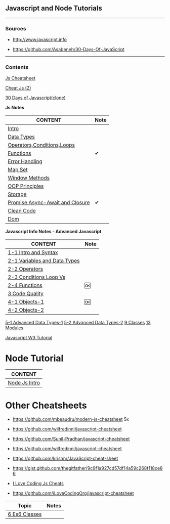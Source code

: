 <h2>Javascript and Node Tutorials</h2> 

---

<h3>Sources</h3>  

- http://www.javascript.info

- https://github.com/Asabeneh/30-Days-Of-JavaScript

---

<h3>Contents</h3>  

[Js Cheatsheet](./js-mix/js-cheatsheet.md)

[Cheat Js (2)](./js-mix/cheat-js-2.md)

[30 Days of Javascript(clone)](./30-Days-Of-JavaScript-master/readMe.md)

**Js Notes**

CONTENT |Note|
--- | -- |
[Intro](./js-notes-1-1-intro.md) |
[Data Types](./js-notes-2-1-data-types.md) |
[Operators,Conditions,Loops](./js-notes-2-2-operators.md) |
[Functions](./js-notes-2-3-functions.md) | ✔ 
[Error Handling](./js-notes-2-4-error-handling.md) |
[Map Set](./js-notes-2-5-map-set.md) |
[Window Methods](./js-notes-3-window-methods.md)|
[OOP Principles](./js-notes-4-OOP-tor.md) |
[Storage](./js-notes-5-storage.md) |
[Promise,Async-Await and Closure](./js-notes-6-promise.md) | ✔ 
[Clean Code](./js-notes-7-clean-code.md) |
[Dom](./js-notes-8-dom.md) |


**Javascript Info Notes - Advanced Javascript**

CONTENT |Note|
--- | -- |
[1-1 Intro and Syntax](./js-info/js-intro-01-01-intro-and-syntax.md) |
[2-1 Variables and Data Types](./js-info/js-intro-02-01-data-types.md) |
[2-2 Operators](./js-info/js-intro-02-02-operators.md) |
[2-3 Conditions Loop Vs](./js-info/js-intro-02-03-if-and-loops.md) |
[2-4 Functions](./js-info/js-intro-02-04-functions.md) |🆗
[3 Code Quality](./js-info/js-intro-3-code-quality.md) |
[4-1 Objects-1](./js-info/js-intro-04-01-objects.md) |🆗
[4-2 Objects-2](./js-info/js-intro-04-02-objects.md) |
[5-1 Advanced Data Types-1](./js-info/js-intro-05-01-advanced-data-types.md)
[5-2 Advanced Data Types-2](./js-info/js-intro-05-02-advanced-data-types-2.md)
[9 Classes](./js-info/js-intro-09-1-Classes.md)
[13 Modules](./js-info/js-intro-13-1-Modules.md)

[Javascript W3 Tutorial](./w3/readme.md)

# Node Tutorial

CONTENT |
--- |
[Node Js Intro](./node-js-intro.md) |


# Other Cheatsheets

- https://github.com/mbeaudru/modern-js-cheatsheet 5x

- https://github.com/wilfredinni/javascript-cheatsheet

- https://github.com/Sunil-Pradhan/javascript-cheatsheet

- https://github.com/wilfredinni/javascript-cheatsheet

- https://github.com/krishnr/JavaScript-cheat-sheet

- https://gist.github.com/thegitfather/9c9f1a927cd57df14a59c268f118ce86

- [I Love Coding Js Cheats](./i-love-coding-cheats/readme.md)

- https://github.com/iLoveCodingOrg/javascript-cheatsheet


Topic                                        | Notes
---------------------------------------------|------
[6 Es6 Classes](./js-mix/js-mosh-b6-es6-classes.md) |







